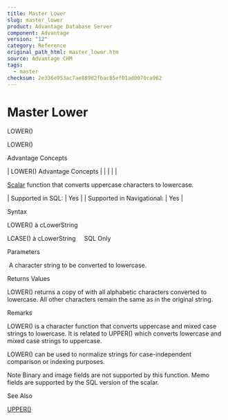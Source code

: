 ```yaml
---
title: Master Lower
slug: master_lower
product: Advantage Database Server
component: Advantage
version: "12"
category: Reference
original_path_html: master_lower.htm
source: Advantage CHM
tags:
  - master
checksum: 2e336e953ac7ae889d2fbac85ef01ad0070ca962
---
```


# Master Lower

LOWER()

LOWER()

Advantage Concepts

| LOWER()  Advantage Concepts |  |  |  |  |

[Scalar](master_supported_scalar_functions.md) function that converts uppercase characters to lowercase.

| Supported in SQL: | Yes |
| Supported in Navigational: | Yes |

Syntax

LOWER(<cString>) à cLowerString

LCASE(<cString>) à cLowerString     SQL Only

Parameters

<cString>  A character string to be converted to lowercase.

Returns Values

LOWER() returns a copy of <cString> with all alphabetic characters converted to lowercase. All other characters remain the same as in the original string.

Remarks

LOWER() is a character function that converts uppercase and mixed case strings to lowercase. It is related to UPPER() which converts lowercase and mixed case strings to uppercase.

LOWER() can be used to normalize strings for case-independent comparison or indexing purposes.

Note Binary and image fields are not supported by this function. Memo fields are supported by the SQL version of the scalar.

See Also

[UPPER()](master_upper.md)
